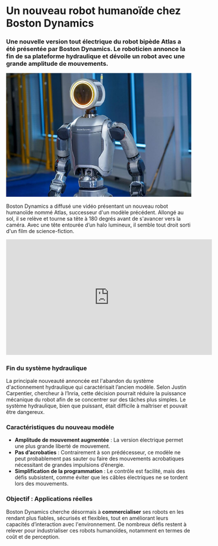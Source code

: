 # Un nouveau robot humanoïde chez Boston Dynamics

### Une nouvelle version tout électrique du robot bipède Atlas a été présentée par Boston Dynamics. Le roboticien annonce la fin de sa plateforme hydraulique et dévoile un robot avec une grande amplitude de mouvements.

![Image](../src/Atlas.jpg)

Boston Dynamics a diffusé une vidéo présentant un nouveau robot humanoïde nommé Atlas, successeur d'un modèle précédent. Allongé au sol, il se relève et tourne sa tête à 180 degrés avant de s'avancer vers la caméra. Avec une tête entourée d’un halo lumineux, il semble tout droit sorti d'un film de science-fiction.


<iframe width="560" height="315" src="https://www.koreus.com/embed/boston-dynamics-new-atlas"  frameborder="0" allowfullscreen></iframe>


### Fin du système hydraulique

La principale nouveauté annoncée est l'abandon du système d'actionnement hydraulique qui caractérisait l’ancien modèle. Selon Justin Carpentier, chercheur à l’Inria, cette décision pourrait réduire la puissance mécanique du robot afin de se concentrer sur des tâches plus simples. Le système hydraulique, bien que puissant, était difficile à maîtriser et pouvait être dangereux.

### Caractéristiques du nouveau modèle

- **Amplitude de mouvement augmentée** : La version électrique permet une plus grande liberté de mouvement.
- **Pas d’acrobaties** : Contrairement à son prédécesseur, ce modèle ne peut probablement pas sauter ou faire des mouvements acrobatiques nécessitant de grandes impulsions d’énergie.
- **Simplification de la programmation** : Le contrôle est facilité, mais des défis subsistent, comme éviter que les câbles électriques ne se tordent lors des mouvements.

### Objectif : Applications réelles

Boston Dynamics cherche désormais à **commercialiser** ses robots en les rendant plus fiables, sécurisés et flexibles, tout en améliorant leurs capacités d’interaction avec l'environnement. De nombreux défis restent à relever pour industrialiser ces robots humanoïdes, notamment en termes de coût et de perception.
